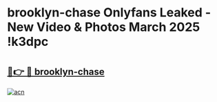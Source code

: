 # brooklyn-chase Onlyfans Leaked - New Video & Photos March 2025 !k3dpc

# <h2><a href="https://2wtr7s.iuczelnia.edu.pl?title=brooklyn-chase&ref=k3dpc">🔗👉 🔴 brooklyn-chase</a></h2>

[![acn](https://github.com/user-attachments/assets/0f9c940e-d8b0-45ae-aac7-cd30a18b3e1c)](https://2wtr7s.iuczelnia.edu.pl?title=brooklyn-chase&ref=k3dpc)

